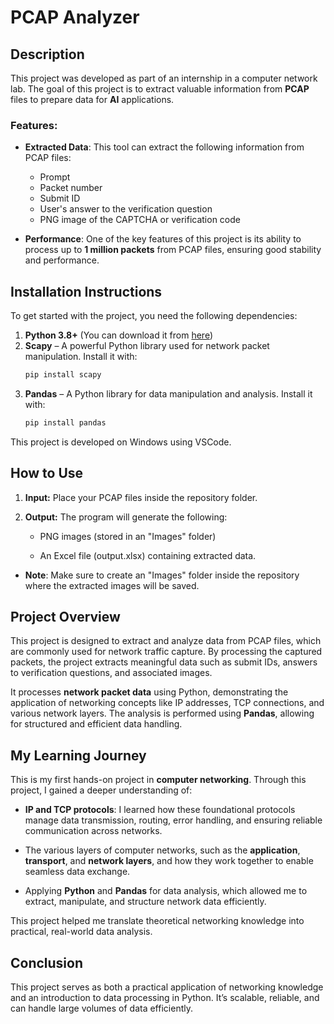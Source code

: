 # PCAP Analyzer

## Description

This project was developed as part of an internship in a computer network lab. The goal of this project is to extract valuable information from **PCAP** files to prepare data for **AI** applications.

### Features:
- **Extracted Data**: This tool can extract the following information from PCAP files:
  - Prompt
  - Packet number
  - Submit ID
  - User's answer to the verification question
  - PNG image of the CAPTCHA or verification code


- **Performance**: One of the key features of this project is its ability to process up to **1 million packets** from PCAP files, ensuring good stability and performance.

## Installation Instructions

To get started with the project, you need the following dependencies:

1. **Python 3.8+** (You can download it from [here](https://www.python.org/downloads/))
2. **Scapy** – A powerful Python library used for network packet manipulation. Install it with:
   ```bash
   pip install scapy
2. **Pandas**  – A Python library for data manipulation and analysis. Install it with:
   ```bash
   pip install pandas

This project is developed on Windows using VSCode.

## How to Use
1. **Input:** Place your PCAP files inside the repository folder.

2. **Output:** The program will generate the following:

    - PNG images (stored in an "Images" folder)

    - An Excel file (output.xlsx) containing extracted data.

- **Note**: Make sure to create an "Images" folder inside the repository where the extracted images will be saved.

## Project Overview
This project is designed to extract and analyze data from PCAP files, which are commonly used for network traffic capture. By processing the captured packets, the project extracts meaningful data such as submit IDs, answers to verification questions, and associated images.

It processes **network packet data** using Python, demonstrating the application of networking concepts like IP addresses, TCP connections, and various network layers. The analysis is performed using **Pandas**, allowing for structured and efficient data handling.

## My Learning Journey

This is my first hands-on project in **computer networking**. Through this project, I gained a deeper understanding of:

- **IP and TCP protocols**: I learned how these foundational protocols manage data transmission, routing, error handling, and ensuring reliable communication across networks.

- The various layers of computer networks, such as the **application**, **transport**, and **network layers**, and how they work together to enable seamless data exchange.

- Applying **Python** and **Pandas** for data analysis, which allowed me to extract, manipulate, and structure network data efficiently.

This project helped me translate theoretical networking knowledge into practical, real-world data analysis.

## Conclusion
This project serves as both a practical application of networking knowledge and an introduction to data processing in Python. It’s scalable, reliable, and can handle large volumes of data efficiently.

